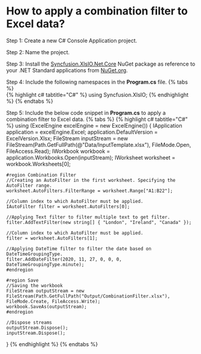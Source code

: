 # How to apply a combination filter to Excel data?

Step 1: Create a new C# Console Application project.

Step 2: Name the project.

Step 3: Install the [Syncfusion.XlsIO.Net.Core](https://www.nuget.org/packages/Syncfusion.XlsIO.Net.Core) NuGet package as reference to your .NET Standard applications from [NuGet.org](https://www.nuget.org).

Step 4: Include the following namespaces in the **Program.cs** file.
{% tabs %}  
{% highlight c# tabtitle="C#" %}
using Syncfusion.XlsIO;
{% endhighlight %}
{% endtabs %}  

Step 5: Include the below code snippet in **Program.cs** to apply a combination filter to Excel data.
{% tabs %}
{% highlight c# tabtitle="C#" %}
using (ExcelEngine excelEngine = new ExcelEngine())
{
	IApplication application = excelEngine.Excel;
	application.DefaultVersion = ExcelVersion.Xlsx;
	FileStream inputStream = new FileStream(Path.GetFullPath(@"Data/InputTemplate.xlsx"), FileMode.Open, FileAccess.Read);
	IWorkbook workbook = application.Workbooks.Open(inputStream);
	IWorksheet worksheet = workbook.Worksheets[0];

	#region Combination Filter
	//Creating an AutoFilter in the first worksheet. Specifying the AutoFilter range. 
	worksheet.AutoFilters.FilterRange = worksheet.Range["A1:B22"];

	//Column index to which AutoFilter must be applied.
	IAutoFilter filter = worksheet.AutoFilters[0];

	//Applying Text filter to filter multiple text to get filter.
	filter.AddTextFilter(new string[] { "London", "Ireland", "Canada" });

	//Column index to which AutoFilter must be applied.
	filter = worksheet.AutoFilters[1];

	//Applying DateTime filter to filter the date based on DateTimeGroupingType.
	filter.AddDateFilter(2020, 11, 27, 0, 0, 0, DateTimeGroupingType.minute);
	#endregion

	#region Save
	//Saving the workbook
	FileStream outputStream = new FileStream(Path.GetFullPath("Output/CombinationFilter.xlsx"), FileMode.Create, FileAccess.Write);
	workbook.SaveAs(outputStream);
	#endregion

	//Dispose streams
	outputStream.Dispose();
	inputStream.Dispose();
}
{% endhighlight %}
{% endtabs %} 
